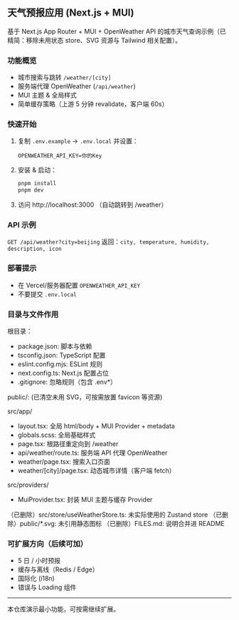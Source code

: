 ## 天气预报应用 (Next.js + MUI)

基于 Next.js App Router + MUI + OpenWeather API 的城市天气查询示例（已精简：移除未用状态 store、SVG 资源与 Tailwind 相关配置）。

### 功能概览
- 城市搜索与跳转 `/weather/[city]`
- 服务端代理 OpenWeather (`/api/weather`)
- MUI 主题 & 全局样式
- 简单缓存策略（上游 5 分钟 revalidate，客户端 60s）

### 快速开始
1. 复制 `.env.example` → `.env.local` 并设置：
	```
	OPENWEATHER_API_KEY=你的Key
	```
2. 安装 & 启动：
	```bash
	pnpm install
	pnpm dev
	```
3. 访问 http://localhost:3000 （自动跳转到 /weather）

### API 示例
`GET /api/weather?city=beijing` 返回：`city, temperature, humidity, description, icon`

### 部署提示
- 在 Vercel/服务器配置 `OPENWEATHER_API_KEY`
- 不要提交 `.env.local`

### 目录与文件作用
根目录：
- package.json: 脚本与依赖
- tsconfig.json: TypeScript 配置
- eslint.config.mjs: ESLint 规则
- next.config.ts: Next.js 配置占位
- .gitignore: 忽略规则（包含 .env*）

public/: (已清空未用 SVG，可按需放置 favicon 等资源)

src/app/
- layout.tsx: 全局 html/body + MUI Provider + metadata
- globals.scss: 全局基础样式
- page.tsx: 根路径重定向到 /weather
- api/weather/route.ts: 服务端 API 代理 OpenWeather
- weather/page.tsx: 搜索入口页面
- weather/[city]/page.tsx: 动态城市详情（客户端 fetch）

src/providers/
- MuiProvider.tsx: 封装 MUI 主题与缓存 Provider

（已删除）src/store/useWeatherStore.ts: 未实际使用的 Zustand store
（已删除）public/*.svg: 未引用静态图标
（已删除）FILES.md: 说明合并进 README

### 可扩展方向（后续可加）
- 5 日 / 小时预报
- 缓存与离线（Redis / Edge）
- 国际化 (i18n)
- 错误与 Loading 组件

---
本仓库演示最小功能，可按需继续扩展。
